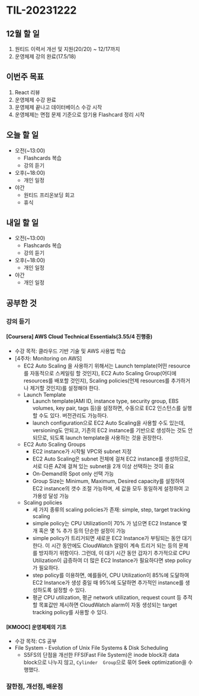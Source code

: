 # TIL-20231222

## 12월 할 일

1. 원티드 이력서 개선 및 지원(20/20) ~ 12/17까지
2. 운영체제 강의 완료(17.5/18)

## 이번주 목표

1. React 리뷰
2. 운영체제 수강 완료
3. 운영체제 끝나고 데이터베이스 수강 시작
4. 운영체제는 면접 문제 기준으로 암기용 Flashcard 정리 시작

## 오늘 할 일

- 오전(~13:00)
  - Flashcards 복습
  - 강의 듣기
- 오후(~18:00)
  - 개인 일정
- 야간
  - 원티드 프리온보딩 회고
  - 휴식

## 내일 할 일

- 오전(~13:00)
  - Flashcards 복습
  - 강의 듣기
- 오후(~18:00)
  - 개인 일정
- 야간
  - 개인 일정

## 공부한 것

### 강의 듣기

#### [Coursera] AWS Cloud Technical Essentials(3.55/4 진행중)

- 수강 목적: 클라우드 기반 기술 및 AWS 사용법 학습
- [4주차: Monitoring on AWS]
  - EC2 Auto Scaling 을 사용하기 위해서는 Launch template(어떤 resource를 자동적으로 스케일링 할 것인지), EC2 Auto Scaling Group(어디에 resources를 배포할 것인지), Scaling policies(언제 resources를 추가하거나 제거할 것인지)를 설정해야 한다.
  - Launch Template
    - Launch template(AMI ID, instance type, security group, EBS volumes, key pair, tags 등)을 설정하면, 수동으로 EC2 인스턴스를 실행할 수도 있다. 버전관리도 가능하다.
    - launch configuration으로 EC2 Auto Scaling을 사용할 수도 있는데, versioning도 안되고, 기존의 EC2 instance를 기반으로 생성하는 것도 안되므로, 되도록 launch template을 사용하는 것을 권장한다.
  - EC2 Auto Scaling Groups
    - EC2 instance가 시작될 VPC와 subnet 지정
    - EC2 Auto Scaling은 subnet 전체에 걸쳐 EC2 instance를 생성하므로, 서로 다른 AZ에 걸쳐 있는 subnet을 2개 이상 선택하는 것이 중요
    - On-Demand와 Spot only 선택 가능
    - Group Size는 Minimum, Maximum, Desired capacity를 설정하여 EC2 instance의 갯수 조절 가능하며, 세 값을 모두 동일하게 설정하여 고가용성 달성 가능
  - Scaling policies
    - 세 가지 종류의 scaling policies가 존재: simple, step, target tracking scaling
    - simple policy는 CPU Utilization이 70% 가 넘으면 EC2 Instance 몇 개 혹은 몇 % 추가 등의 단순한 설정이 가능
    - simple policy가 트리거되면 새로운 EC2 Instance가 부팅되는 동안 대기한다. 이 시간 동안에도 CloudWatch 알람이 계속 트리거 되는 등의 문제를 방지하기 위함이다. 그런데, 이 대기 시간 동안 갑자기 추가적으로 CPU Utilization이 급증하여 더 많은 EC2 Instance가 필요하다면 step policy가 필요하다.
    - step policy를 이용하면, 예를들어, CPU Utilization이 85%에 도달하여 EC2 Instance가 생성 중일 때 95%에 도달하면 추가적인 instance를 생성하도록 설정할 수 있다.
    - 평균 CPU utilization, 평균 network utilization, request count 등 추적할 목표값만 제시하면 CloudWatch alarm이 자동 생성되는 target tracking policy를 사용할 수 있다.

#### [KMOOC] 운영체제의 기초

- 수강 목적: CS 공부
- File System - Evolution of Unix File Systems & Disk Scheduling
  - S5FS의 단점을 개선한 FFS(Fast File System)은 inode block과 data block으로 나누지 않고, `Cylinder  Group`으로 묶어 Seek optimization을 수행했다.

### 잘한점, 개선점, 배운점
